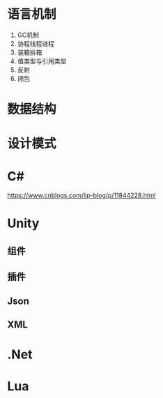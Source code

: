 # 语言机制
1. GC机制
2. 协程线程进程
3. 装箱拆箱
4. 值类型与引用类型
5. 反射
6. 闭包
# 数据结构

# 设计模式

# C#
https://www.cnblogs.com/lip-blog/p/11844228.html




# Unity
## 组件
## 插件
## Json
## XML

# .Net

# Lua